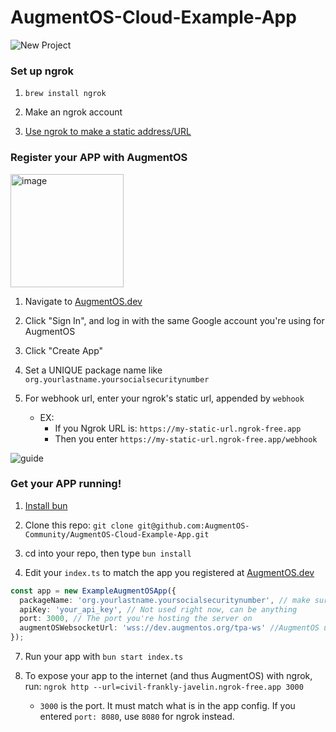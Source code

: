 # AugmentOS-Cloud-Example-App

![New Project](https://github.com/user-attachments/assets/8eaf26d6-595e-470e-a48d-0a5310799e4e)


### Set up ngrok

1. `brew install ngrok`

2. Make an ngrok account

3. [Use ngrok to make a static address/URL](https://dashboard.ngrok.com/)

### Register your APP with AugmentOS

<img width="181" alt="image" src="https://github.com/user-attachments/assets/36192c2b-e1ba-423b-90de-47ff8cd91318" />

1. Navigate to [AugmentOS.dev](https://augmentos.dev/)

2. Click "Sign In", and log in with the same Google account you're using for AugmentOS

3. Click "Create App"

4. Set a UNIQUE package name like `org.yourlastname.yoursocialsecuritynumber`

5. For webhook url, enter your ngrok's static url, appended by `webhook`
    * EX: 
        * If you Ngrok URL is: `https://my-static-url.ngrok-free.app`
        * Then you enter `https://my-static-url.ngrok-free.app/webhook`

![guide](https://github.com/user-attachments/assets/681df211-ea1a-4fd9-9563-f1f7c81e9565)

### Get your APP running!

1. [Install bun](https://bun.sh/docs/installation)

2. Clone this repo: `git clone git@github.com:AugmentOS-Community/AugmentOS-Cloud-Example-App.git`

3. cd into your repo, then type `bun install`

4. Edit your `index.ts` to match the app you registered at [AugmentOS.dev](https://augmentos.dev/)
    
```typescript
const app = new ExampleAugmentOSApp({
  packageName: 'org.yourlastname.yoursocialsecuritynumber', // make sure this matches your app in dev console
  apiKey: 'your_api_key', // Not used right now, can be anything
  port: 3000, // The port you're hosting the server on
  augmentOSWebsocketUrl: 'wss://dev.augmentos.org/tpa-ws' //AugmentOS url
});
```

7. Run your app with `bun start index.ts`

8. To expose your app to the internet (and thus AugmentOS) with ngrok, run: `ngrok http --url=civil-frankly-javelin.ngrok-free.app 3000`
    * `3000` is the port. It must match what is in the app config. If you entered `port: 8080`, use `8080` for ngrok instead.
